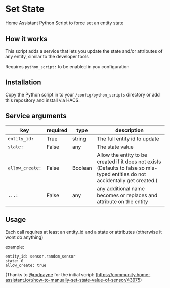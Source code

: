 # Set State
Home Assistant Python Script to force set an entity state

## How it works
This script adds a service that lets you update the state and/or attributes of any entity, similar to the developer tools

Requires `python_script:` to be enabled in you configuration

## Installation
Copy the Python script in to your `/config/python_scripts` directory or add this repository and install via HACS.

## Service arguments
key | required | type | description
-- | -- | -- | --
`entity_id:` | True | string | The full entity id to update
`state:` | False | any | The state value
`allow_create:` | False | Boolean | Allow the entity to be created if it does not exists (Defaults to false so mis-typed entities do not                                       accidentally get created.)
`...:` | False | any | any additional name becomes or replaces and attribute on the entity

## Usage
Each call requires at least an entity_id and a state or attributes (otherwise it wont do anything)

example:

```
entity_id: sensor.random_sensor
state: 0
allow_create: true
```

(Thanks to [@rodpayne](https://community.home-assistant.io/u/rodpayne) for the initial script:
(https://community.home-assistant.io/t/how-to-manually-set-state-value-of-sensor/43975)

